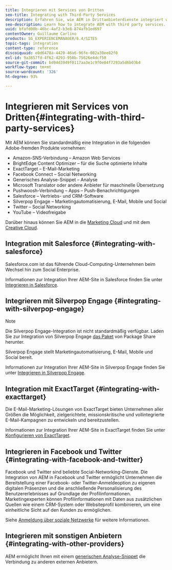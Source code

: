 ```yaml
---
title: Integrieren mit Services von Dritten
seo-title: Integrating with Third-Party Services
description: Erfahren Sie, wie AEM in Drittanbieterdienste integriert wird.
seo-description: Learn how to integrate AEM with third party services.
uuid: bfafd00b-46bc-4af2-b3e8-874afb1ed697
contentOwner: Guillaume Carlino
products: SG_EXPERIENCEMANAGER/6.4/SITES
topic-tags: integration
content-type: reference
discoiquuid: e0d6478a-4420-46a6-96fe-082a30ee82f0
exl-id: 9a3857fd-4f62-4293-950b-75626e4dcf50
source-git-commit: bd94d3949f0117aa3e1c9f0e84f7293a5d6b03b4
workflow-type: tm+mt
source-wordcount: '326'
ht-degree: 93%

---
```


# Integrieren mit Services von Dritten{#integrating-with-third-party-services}

Mit AEM können Sie standardmäßig eine Integration in die folgenden Adobe-fremden Produkte vornehmen:

* Amazon-SNS-Verbindung – Amazon Web Services
* BrightEdge Content Optimizer – für die Suche optimierte Inhalte
* ExactTarget – E-Mail-Marketing
* Facebook Connect – Social Networking
* Generisches Analyse-Snippet – Analyse
* Microsoft Translator oder andere Anbieter für maschinelle Übersetzung
* Pushwoosh-Verbindung – Apps – Push-Benachrichtigungen
* Salesforce – Vertriebs- und CRM-Software
* Silverpop Engage – Marketingautomatisierung, E-Mail, Mobile und Social
* Twitter – Social Networking
* YouTube – Videofreigabe

Darüber hinaus können Sie AEM in die [Marketing Cloud](/help/sites-administering/marketing-cloud.md) und mit dem [Creative Cloud](/help/assets/aem-cc-integration-best-practices.md).

## Integration mit Salesforce {#integrating-with-salesforce}

Salesforce.com ist das führende Cloud-Computing-Unternehmen beim Wechsel hin zum Social Enterprise.

Informationen zur Integration Ihrer AEM-Site in Salesforce finden Sie unter [Integrieren in Salesforce](/help/sites-administering/salesforce.md).

## Integrieren mit Silverpop Engage {#integrating-with-silverpop-engage}

>[!NOTE]
>
>Die Silverpop Engage-Integration ist nicht standardmäßig verfügbar. Laden Sie zur Integration von Silverpop Engage [das Paket](https://www.adobeaemcloud.com/content/marketplace/marketplaceProxy.html?packagePath=/content/companies/public/adobe/packages/aem620/product/cq-mcm-integrations-silverpop-content) von Package Share herunter.

Silverpop Engage stellt Marketingautomatisierung, E-Mail, Mobile und Social bereit.

Informationen zur Integration Ihrer AEM-Site in Silverpop Engage finden Sie unter [Integrieren in Silverpop Engage](/help/sites-administering/silverpop.md).

## Integration mit ExactTarget {#integrating-with-exacttarget}

Die E-Mail-Marketing-Lösungen von ExactTarget bieten Unternehmen aller Größen die Möglichkeit, zielgerichtete, missionskritische und vollintegrierte E-Mail-Kampagnen zu entwickeln und bereitzustellen.

Informationen zur Integration Ihrer AEM-Site in ExactTarget finden Sie unter [Konfigurieren von ExactTarget](/help/sites-administering/exacttarget.md).

## Integrieren in Facebook und Twitter {#integrating-with-facebook-and-twitter}

Facebook und Twitter sind beliebte Social-Networking-Dienste. Die Integration von AEM in Facebook und Twitter ermöglicht Unternehmen die Bereitstellung einer Facebook- oder Twitter-Anmeldeoption zu eigenen digitalen Präsenzen und die anschließende Personalisierung des Benutzererlebnisses auf Grundlage der Profilinformationen. Marketingexperten können Profilinformationen mit Daten aus zusätzlichen Quellen wie einem CRM-System oder Websiteprofil kombinieren, um eine einheitliche Sicht auf den Kunden zu ermöglichen.

Siehe [Anmeldung über soziale Netzwerke](/help/communities/social-login.md) für weitere Informationen.

## Integrieren mit sonstigen Anbietern {#integrating-with-other-providers}

AEM ermöglicht Ihnen mit einem [generischen Analyse-Snippet](/help/sites-administering/external-providers.md) die Verbindung zu anderen externen Anbietern.
